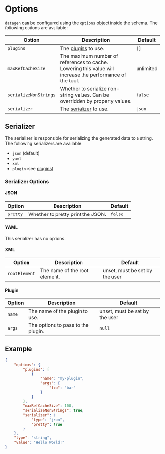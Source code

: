 # Options

`datagen` can be configured using the `options` object inside the schema.
The following options are available:

| Option                | Description                                                                                                   | Default   |
| --------------------- | ------------------------------------------------------------------------------------------------------------- | --------- |
| `plugins`             | The [plugins](plugins.md) to use.                                                                             | `[]`      |
| `maxRefCacheSize`     | The maximum number of references to cache.<br/>Lowering this value will increase the performance of the tool. | unlimited |
| `serializeNonStrings` | Whether to serialize non-string values. Can be overridden by property values.                                 | `false`   |
| `serializer`          | The [serializer](#serializer) to use.                                                                         | `json`    |

## Serializer

The serializer is responsible for serializing the generated data to a string.
The following serializers are available:

-   `json` (default)
-   `yaml`
-   `xml`
-   `plugin` (see [plugins](plugins.md))

### Serializer Options

#### JSON

| Option   | Description                       | Default |
| -------- | --------------------------------- | ------- |
| `pretty` | Whether to pretty print the JSON. | `false` |

#### YAML

This serializer has no options.

#### XML

| Option        | Description                   | Default                        |
| ------------- | ----------------------------- | ------------------------------ |
| `rootElement` | The name of the root element. | unset, must be set by the user |

#### Plugin

| Option | Description                        | Default                        |
| ------ | ---------------------------------- | ------------------------------ |
| `name` | The name of the plugin to use.     | unset, must be set by the user |
| `args` | The options to pass to the plugin. | `null`                         |

## Example

```json
{
    "options": {
        "plugins": [
            {
                "name": "my-plugin",
                "args": {
                    "foo": "bar"
                }
            }
        ],
        "maxRefCacheSize": 100,
        "serializeNonStrings": true,
        "serializer": {
            "type": "json",
            "pretty": true
        }
    },
    "type": "string",
    "value": "Hello World!"
}
```

